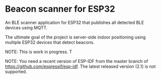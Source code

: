 Beacon scanner for ESP32
================================

An BLE scanner application for ESP32 that publishes all detected BLE devices using MQTT.

The ultimate goal of the project is server-side indoor positioning using multiple ESP32 devices that detect beacons.

NOTE: This is work in progress. T

NOTE: You need a recent version of ESP-IDF from the master branch of https://github.com/espressif/esp-idf. The latest released version (2.1) is not supported.
